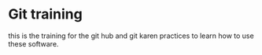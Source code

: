 # Git training
this is the training for the git hub and git karen practices to learn how to use these software.
